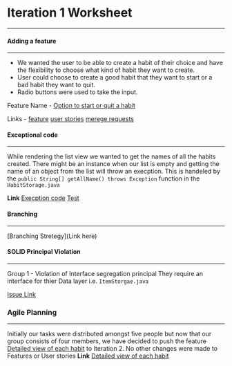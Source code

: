 # Iteration 1 Worksheet 
***
#### Adding a feature 
---
* We wanted the user to be able to create a habit of their choice and have the flexibility to choose what kind of habit they want to create. 
* User could choose to create a good habit that they want to start or a bad habit they want to quit.
* Radio buttons were used to take the input.


Feature Name - [Option to start or quit a habit](https://code.cs.umanitoba.ca/3350-winter-2021-a02/group-12/good-habits-a02-12/-/issues/2)

Links -
[feature](https://code.cs.umanitoba.ca/3350-winter-2021-a02/group-12/good-habits-a02-12/-/issues/2)
[user stories]()
[merege requests](link)

#### Exceptional code 
---
While rendering the list view we wanted to get the names of all the habits created. There might be an instance when our list is empty and getting the name of an object from the list will throw an execption. This is handeled by the ```public String[] getAllName() throws Exception``` function in the ```HabitStorage.java```

**Link**
[Execption code](https://code.cs.umanitoba.ca/3350-winter-2021-a02/group-12/good-habits-a02-12/-/blob/master/app/src/main/java/com/example/goodhabits/Persistence/HabitStorage.java)
[Test](https://code.cs.umanitoba.ca/3350-winter-2021-a02/group-12/good-habits-a02-12/-/blob/master/app/src/test/java/com/example/goodhabits/AllUnitTest.java)

#### Branching 
---
[Branching Stretegy](Link here)


#### SOLID Principal Violation
---
Group 1 - Violation of Interface segregation principal 
They require an interface for thier Data layer i.e. ```ItemStorgae.java```


[Issue Link](https://code.cs.umanitoba.ca/3350-winter-2021-a02/group-1/-/commit/b4c627eb624d5367452460338c8980a2e45fd3a6)

### Agile Planning 
---
 Initially our tasks were distributed amongst five people but now that our group consists of four members, we have decided to push the feature [Detailed view of each habit](https://code.cs.umanitoba.ca/3350-winter-2021-a02/group-12/good-habits-a02-12/-/issues/4) to Iteration 2.
No other changes were made to Features or User stories 
**Link**
[Detailed view of each habit](https://code.cs.umanitoba.ca/3350-winter-2021-a02/group-12/good-habits-a02-12/-/issues/4)

